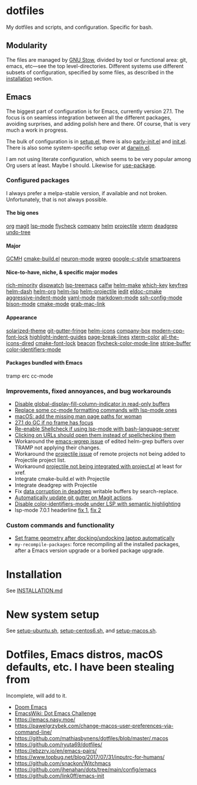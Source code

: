 <!--- -*- gfm -*- -->

# dotfiles

My dotfiles and scripts, and configuration. Specific for bash.

## Modularity

The files are managed by [GNU Stow](https://www.gnu.org/software/stow/), divided
by tool or functional area: git, emacs, etc—see the top level-directories.
Different systems use different subsets of configuration, specified by some
files, as described in the [installation](#installation) section.

## Emacs

The biggest part of configuration is for Emacs, currently version 27.1. The
focus is on seamless integration between all the different packages, avoiding
surprises, and adding polish here and there. Of course, that is very much a work
in progress.

The bulk of configuration is in
[setup.el](https://github.com/laurynas-biveinis/dotfiles/blob/master/emacs/.emacs.d/setup.el),
there is also
[early-init.el](https://github.com/laurynas-biveinis/dotfiles/blob/master/emacs/.emacs.d/early-init.el)
and
[init.el](https://github.com/laurynas-biveinis/dotfiles/blob/master/emacs/.emacs.d/init.el).
There is also some system-specific setup over at
[darwin.el](https://github.com/laurynas-biveinis/dotfiles/blob/master/emacs/.emacs.d/darwin.el).

I am not using literate configuration, which seems to be very popular among Org
users at least. Maybe I should. Likewise for
[use-package](https://github.com/jwiegley/use-package).

### Configured packages

I always prefer a melpa-stable version, if available and not broken.
Unfortunately, that is not always possible.

#### The big ones

[org](https://orgmode.org) [magit](https://magit.vc)
[lsp-mode](https://github.com/emacs-lsp/lsp-mode)
[flycheck](https://www.flycheck.org)
[company](https://github.com/company-mode/company-mode)
[helm](https://emacs-helm.github.io/helm/)
[projectile](https://github.com/bbatsov/helm-projectile)
[vterm](https://github.com/akermu/emacs-libvterm)
[deadgrep](https://github.com/Wilfred/deadgrep)
[undo-tree](http://www.dr-qubit.org/undo-tree.html)

#### Major

[GCMH](https://gitlab.com/koral/gcmh)
[cmake-build.el](https://github.com/rpav/cmake-build.el)
[neuron-mode](https://github.com/felko/neuron-mode)
[wgrep](https://github.com/mhayashi1120/Emacs-wgrep)
[google-c-style](https://github.com/google/styleguide/blob/gh-pages/google-c-style.el)
[smartparens](https://github.com/Fuco1/smartparens)

#### Nice-to-have, niche, & specific major modes

[rich-minority](https://github.com/Malabarba/rich-minority)
[dispwatch](https://github.com/mnp/dispwatch)
[lsp-treemacs](https://github.com/emacs-lsp/lsp-treemacs)
[calfw](https://github.com/kiwanami/emacs-calfw)
[helm-make](https://github.com/abo-abo/helm-make)
[which-key](https://github.com/justbur/emacs-which-key)
[keyfreq](https://github.com/dacap/keyfreq)
[helm-dash](https://github.com/dash-docs-el/helm-dash)
[helm-org](https://github.com/emacs-helm/helm-org)
[helm-lsp](https://github.com/emacs-lsp/helm-lsp)
[helm-projectile](https://github.com/bbatsov/helm-projectile)
[iedit](https://github.com/victorhge/iedit)
[eldoc-cmake](https://github.com/ikirill/eldoc-cmake)
[aggressive-indent-mode](https://github.com/Malabarba/aggressive-indent-mode)
[yaml-mode](https://github.com/yoshiki/yaml-mode)
[markdown-mode](https://jblevins.org/projects/markdown-mode/)
[ssh-config-mode](https://github.com/jhgorrell/ssh-config-mode-el)
[bison-mode](https://github.com/Wilfred/bison-mode)
[cmake-mode](https://github.com/Kitware/CMake/blob/master/Auxiliary/cmake-mode.el)
[grab-mac-link](https://github.com/xuchunyang/grab-mac-link.el)

#### Appearance

[solarized-theme](https://github.com/bbatsov/solarized-emacs)
[git-gutter-fringe](https://github.com/emacsorphanage/git-gutter-fringe)
[helm-icons](https://github.com/yyoncho/helm-icons)
[company-box](https://github.com/sebastiencs/company-box)
[modern-cpp-font-lock](https://github.com/ludwigpacifici/modern-cpp-font-lock) [highlight-indent-guides](https://github.com/DarthFennec/highlight-indent-guides)
[page-break-lines](https://github.com/purcell/page-break-lines)
[xterm-color](https://github.com/atomontage/xterm-color)
[all-the-icons-dired](https://github.com/jtbm37/all-the-icons-dired)
[cmake-font-lock](https://github.com/Lindydancer/cmake-font-lock)
[beacon](https://github.com/Malabarba/beacon)
[flycheck-color-mode-line](https://github.com/flycheck/flycheck-color-mode-line)
[stripe-buffer](https://github.com/sabof/stripe-buffer)
[color-identifiers-mode](https://github.com/ankurdave/color-identifiers-mode)

#### Packages bundled with Emacs

tramp erc cc-mode

### Improvements, fixed annoyances, and bug workarounds

* [Disable global-display-fill-column-indicator in read-only buffers](https://www.reddit.com/r/emacs/comments/ja97xs/weekly_tipstricketc_thread/g903xa3?utm_source=share&utm_medium=web2x&context=3)
* [Replace some cc-mode formatting commands with lsp-mode ones](https://www.reddit.com/r/emacs/comments/ikgfxd/weekly_tipstricketc_thread/g3z9rcb?utm_source=share&utm_medium=web2x&context=3)
* [macOS: add the missing man page paths for woman](https://www.reddit.com/r/emacs/comments/ig7zzo/weekly_tipstricketc_thread/g34s8dl?utm_source=share&utm_medium=web2x&context=3)
* [27.1 do GC if no frame has focus](https://www.reddit.com/r/emacs/comments/ibwzcu/weekly_tipstricketc_thread/g1zlh2t?utm_source=share&utm_medium=web2x&context=3)
* [Re-enable Shellcheck if using lsp-mode with bash-language-server](https://www.reddit.com/r/emacs/comments/hqxm5v/weekly_tipstricketc_thread/fy4pvr8?utm_source=share&utm_medium=web2x&context=3)
* [Clicking on URLs should open them instead of spellchecking them](https://www.reddit.com/r/emacs/comments/it4m2w/weekly_tipstricketc_thread/g5pff92?utm_source=share&utm_medium=web2x&context=3)
* Workaround the [emacs-wgrep
  issue](https://github.com/mhayashi1120/Emacs-wgrep/issues/75) of edited
  helm-grep buffers over TRAMP not applying their changes.
* Workaround the [projectile
  issue](https://github.com/bbatsov/projectile/issues/347) of remote projects
  not being added to Projectile project list.
* Workaround [projectile not being integrated with
  project.el](https://github.com/bbatsov/projectile/issues/1282) at least for
  xref.
* Integrate cmake-build.el with Projectile
* Integrate deadgrep with Projectile
* Fix [data corruption in
  deadgrep](https://github.com/Wilfred/deadgrep/issues/60) writable buffers by
  search-replace.
* [Automatically update git gutter on Magit
  actions](https://stackoverflow.com/questions/43236670/visual-studio-code-git-diff-over-git-gutter-indicator).
* [Disable color-identifiers-mode under LSP with semantic
  highlighting](https://github.com/laurynas-biveinis/dotfiles/blob/ce044dab576c525f418a5383180d06c888a33599/emacs/.emacs.d/setup.el#L1924)
* lsp-mode 7.0.1 headerline [fix
  1](https://github.com/laurynas-biveinis/dotfiles/blob/8aa6e94c5d23b43706740ce02982001759087743/emacs/.emacs.d/setup.el#L1482),
  [fix
  2](https://github.com/laurynas-biveinis/dotfiles/blob/1dece8ec3230144a6bb7ed96de2155e37c7bf047/emacs/.emacs.d/setup.el#L1528)

### Custom commands and functionality

* [Set frame geometry after docking/undocking laptop automatically](https://www.reddit.com/r/emacs/comments/ev2q9q/weekly_tipstricketc_thread/fftpfj0?utm_source=share&utm_medium=web2x&context=3)
* `my-recompile-packages`: force recompiling all the installed  packages, after
  a Emacs version upgrade or a borked package upgrade.

# Installation

See
[INSTALLATION.md](https://github.com/laurynas-biveinis/dotfiles/blob/master/INSTALLATION.md)

# New system setup

See
[setup-ubuntu.sh](https://github.com/laurynas-biveinis/dotfiles/blob/master/setup-ubuntu.sh),
[setup-centos6.sh](https://github.com/laurynas-biveinis/dotfiles/blob/master/setup-centos6.sh),
and
[setup-macos.sh](https://github.com/laurynas-biveinis/dotfiles/blob/master/setup-macos.sh).

# Dotfiles, Emacs distros, macOS defaults, etc. I have been stealing from

Incomplete, will add to it.

* [Doom Emacs](https://github.com/hlissner/doom-emacs)
* [EmacsWiki: Dot Emacs Challenge](https://www.emacswiki.org/emacs/DotEmacsChallenge)
* <https://emacs.nasy.moe/>
* <https://pawelgrzybek.com/change-macos-user-preferences-via-command-line/>
* <https://github.com/mathiasbynens/dotfiles/blob/master/.macos>
* <https://github.com/ryuta69/dotfiles/>
* <https://ebzzry.io/en/emacs-pairs/>
* <https://www.topbug.net/blog/2017/07/31/inputrc-for-humans/>
* <https://github.com/snackon/Witchmacs>
* <https://github.com/jhenahan/dots/tree/main/config/emacs>
* <https://github.com/link0ff/emacs-init>
